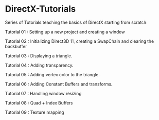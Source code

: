 # DirectX-Tutorials
Series of Tutorials teaching the basics of DirectX starting from scratch

Tutorial 01 : Setting up a new project and creating a window

Tutorial 02 : Initializing Direct3D 11, creating a SwapChain and clearing the backbuffer

Tutorial 03 : Displaying a triangle.

Tutorial 04 : Adding transparency.

Tutorial 05 : Adding vertex color to the triangle.

Tutorial 06 : Adding Constant Buffers and transforms.

Tutorial 07 : Handling window resizing

Tutorial 08 : Quad + Index Buffers

Tutorial 09 : Texture mapping
